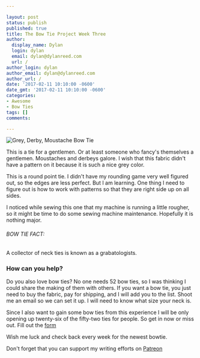```yaml
---

layout: post
status: publish
published: true
title: The Bow Tie Project Week Three
author:
  display_name: Dylan
  login: dylan
  email: dylan@dylanreed.com
  url: /
author_login: dylan
author_email: dylan@dylanreed.com
author_url: /
date: '2017-02-11 10:10:00 -0600'
date_gmt: '2017-02-11 10:10:00 -0600'
categories:
- Awesome
- Bow Ties
tags: []
comments:

---
```


![Grey, Derby, Moustache Bow Tie](https://raw.githubusercontent.com/dylanreed/dylanreed.com/gh-pages/Images/Bowtie-week-6.jpg)

This is a tie for a gentlemen. Or at least someone who fancy's themselves a gentlemen. Moustaches and derbeys galore. I wish that this fabric didn't have a pattern on it because it is such a nice grey color. 

This is a round point tie. I didn't have my rounding game very well figured out, so the edges are less perfect. But I am learning. One thing I need to figure out is how to work with patterns so that they are right side up on all sides. 

I noticed while sewing this one that my machine is running a little rougher, so it might be time to do some sewing machine maintenance. Hopefully it is nothing major. 


<h6>BOW TIE FACT:</h6>

A collector of neck ties is known as a grabatologists.

<h3>How can you help?</h3>

Do you also love bow ties? No one needs 52 bow ties, so I was thinking I could share the making of them with others. If you want a bow tie, you just need to buy the fabric, pay for shipping,  and I will add you to the list. Shoot me an email so we can set it up. I will need to know what size your neck is. 

Since I also want to gain some bow ties from this experience I will be only opening up twenty-six of the fifty-two ties for people. So get in now or miss out. Fill out the [form](http://dylan.la/2j1ogU3)

Wish me luck and check back every week for the newest bowtie.

Don't forget that you can support my writing efforts on [Patreon](https://www.patreon.com/dylanreed)




